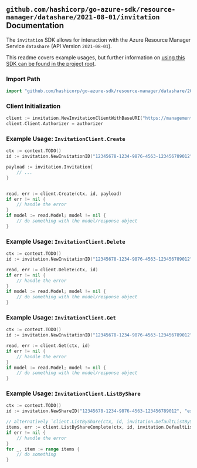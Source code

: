 
## `github.com/hashicorp/go-azure-sdk/resource-manager/datashare/2021-08-01/invitation` Documentation

The `invitation` SDK allows for interaction with the Azure Resource Manager Service `datashare` (API Version `2021-08-01`).

This readme covers example usages, but further information on [using this SDK can be found in the project root](https://github.com/hashicorp/go-azure-sdk/tree/main/docs).

### Import Path

```go
import "github.com/hashicorp/go-azure-sdk/resource-manager/datashare/2021-08-01/invitation"
```


### Client Initialization

```go
client := invitation.NewInvitationClientWithBaseURI("https://management.azure.com")
client.Client.Authorizer = authorizer
```


### Example Usage: `InvitationClient.Create`

```go
ctx := context.TODO()
id := invitation.NewInvitationID("12345678-1234-9876-4563-123456789012", "example-resource-group", "accountValue", "shareValue", "invitationValue")

payload := invitation.Invitation{
	// ...
}


read, err := client.Create(ctx, id, payload)
if err != nil {
	// handle the error
}
if model := read.Model; model != nil {
	// do something with the model/response object
}
```


### Example Usage: `InvitationClient.Delete`

```go
ctx := context.TODO()
id := invitation.NewInvitationID("12345678-1234-9876-4563-123456789012", "example-resource-group", "accountValue", "shareValue", "invitationValue")

read, err := client.Delete(ctx, id)
if err != nil {
	// handle the error
}
if model := read.Model; model != nil {
	// do something with the model/response object
}
```


### Example Usage: `InvitationClient.Get`

```go
ctx := context.TODO()
id := invitation.NewInvitationID("12345678-1234-9876-4563-123456789012", "example-resource-group", "accountValue", "shareValue", "invitationValue")

read, err := client.Get(ctx, id)
if err != nil {
	// handle the error
}
if model := read.Model; model != nil {
	// do something with the model/response object
}
```


### Example Usage: `InvitationClient.ListByShare`

```go
ctx := context.TODO()
id := invitation.NewShareID("12345678-1234-9876-4563-123456789012", "example-resource-group", "accountValue", "shareValue")

// alternatively `client.ListByShare(ctx, id, invitation.DefaultListByShareOperationOptions())` can be used to do batched pagination
items, err := client.ListByShareComplete(ctx, id, invitation.DefaultListByShareOperationOptions())
if err != nil {
	// handle the error
}
for _, item := range items {
	// do something
}
```
